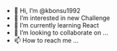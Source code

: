 - 👋 Hi, I’m @kbonsu1992
- 👀 I’m interested in new Challenge
- 🌱 I’m currently learning React
- 💞️ I’m looking to collaborate on ...
- 📫 How to reach me ...

<!---
kbonsu1992/kbonsu1992 is a ✨ special ✨ repository because its `README.md` (this file) appears on your GitHub profile.
You can click the Preview link to take a look at your changes.
--->
